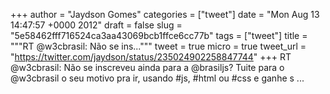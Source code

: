 
+++
author = "Jaydson Gomes"
categories = ["tweet"]
date = "Mon Aug 13 14:47:57 +0000 2012"
draft = false
slug = "5e58462fff716524ca3aa43069bcb1ffce6cc77b"
tags = ["tweet"]
title = """RT @w3cbrasil: Não se ins..."""
tweet = true
micro = true
tweet_url = "https://twitter.com/jaydson/status/235024902258847744"
+++
RT @w3cbrasil: Não se inscreveu ainda para a @brasiljs? Tuite para o @w3cbrasil o seu motivo pra ir, usando #js, #html ou #css e ganhe s ...
